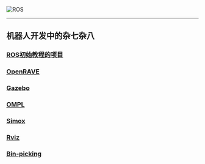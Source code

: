 ![ROS](http://www.ros.org/wp-content/uploads/2013/10/rosorg-logo1.png "ROS") 
<!-- <link href="http://cdn.bootcss.com/highlight.js/8.0/styles/monokai_sublime.min.css" rel="stylesheet">  
<script src="http://cdn.bootcss.com/highlight.js/8.0/highlight.min.js"></script>
<script >hljs.initHighlightingOnLoad();</script> -->
----
机器人开发中的杂七杂八
----
### [ROS初始教程的项目](./note/ros_start.md)

### [OpenRAVE](./note/OpenRAVE_note.md) 

### [Gazebo](./note/gazebo7/README.md)

### [OMPL](./note/OMPL_note.md)

### [Simox](./note/simox.md)

### [Rviz](./note/rviz.md)

### [Bin-picking](https://blog.csdn.net/gotouchtech/article/details/82316864)
